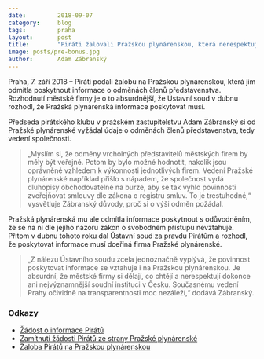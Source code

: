 ```yaml
---
date:         2018-09-07
category:     blog
tags:         praha
layout:       post
title:        "Piráti žalovali Pražskou plynárenskou, která nerespektuje nález Ústavního soudu a neposkytuje informace"
image: posts/pre-bonus.jpg
author:       Adam Zábranský
---
```


Praha, 7. září 2018 – Piráti podali žalobu na Pražskou plynárenskou, která jim odmítla poskytnout informace o odměnách členů představenstva. Rozhodnutí městské firmy je o to absurdnější, že Ústavní soud v dubnu rozhodl, že Pražská plynárenská informace poskytovat musí.

Předseda pirátského klubu v pražském zastupitelstvu Adam Zábranský si od Pražské plynárenské vyžádal údaje o odměnách členů představenstva, tedy vedení společnosti. 

> „Myslím si, že odměny vrcholných představitelů městských firem by měly být veřejné. Potom by bylo možné hodnotit, nakolik jsou oprávněné vzhledem k výkonnosti jednotlivých firem. Vedení Pražské plynárenské například přišlo s nápadem, že společnost vydá dluhopisy obchodovatelné na burze, aby se tak vyhlo povinnosti zveřejňovat smlouvy dle zákona o registru smluv. To je trestuhodné,“ vysvětluje Zábranský důvody, proč si o výši odměn požádal.

Pražská plynárenská mu ale odmítla informace poskytnout s odůvodněním, že se na ní dle jejího názoru zákon o svobodném přístupu nevztahuje. Přitom v dubnu tohoto roku dal Ústavní soud za pravdu Pirátům a rozhodl, že poskytovat informace musí dceřiná firma Pražské plynárenské. 

> „Z nálezu Ústavního soudu zcela jednoznačně vyplývá, že povinnost poskytovat informace se vztahuje i na Pražskou plynárenskou. Je absurdní, že městské firmy si dělají, co chtějí a nerespektují dokonce ani nejvýznamnější soudní instituci v Česku. Současnému vedení Prahy očividně na transparentnosti moc nezáleží,“ dodává Zábranský.

### Odkazy 

* [Žádost o informace Pirátů](/assets/pdf/01main.pdf)
* [Zamítnutí žádosti Pirátů ze strany Pražské plynárenské](/assets/pdf/01zamitnuti.pdf)
* [Žaloba Pirátů na Pražskou plynárenskou](/assets/pdf/01zaloba.pdf)
